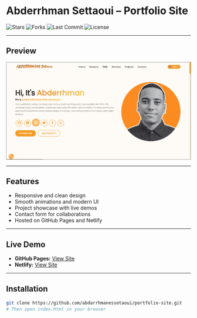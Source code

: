 # Abderrhman Settaoui – Portfolio Site

![Stars](https://img.shields.io/github/stars/abdarrhmanessetaoui/portfolio-site?color=gold)
![Forks](https://img.shields.io/github/forks/abdarrhmanessetaoui/portfolio-site?color=lightblue)
![Last Commit](https://img.shields.io/github/last-commit/abdarrhmanessetaoui/portfolio-site?color=green)
![License](https://img.shields.io/github/license/abdarrhmanessetaoui/portfolio-site?color=orange)

---

## Preview
![Portfolio Preview](preview.PNG)

---

## Features
- Responsive and clean design
- Smooth animations and modern UI
- Project showcase with live demos
- Contact form for collaborations
- Hosted on GitHub Pages and Netlify

---

## Live Demo
- **GitHub Pages:** [View Site](https://abdarrhmanessetaoui.github.io/portfolio-site/)  
- **Netlify:** [View Site](https://abderrhmansettaoui.netlify.app/)

---

## Installation
```bash
git clone https://github.com/abdarrhmanessetaoui/portfolio-site.git
# Then open index.html in your browser
